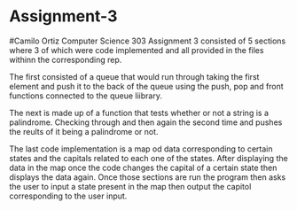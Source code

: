 # Assignment-3
#Camilo Ortiz
Computer Science 303
Assignment 3 consisted of 5 sections where 3 of which were code implemented and all provided in the files withinn the corresponding rep.

The first consisted of a queue that would run through taking the first element and push it to the back of the queue using the 
push, pop and front functions connected to the queue liibrary. 

The next is made up of a function that tests whether or not a string is a palindrome. Checking through and then again the second time and pushes the reults of it being a palindrome or not. 

The last code implementation is a map od data corresponding to certain states and the capitals related to each one of the states. 
After displaying the data in the map once the code changes the capital of a certain state then displays the data again. 
Once those sections are run the program then asks the user to input a state present in the map then output the capitol corresponding to the 
user input. 
